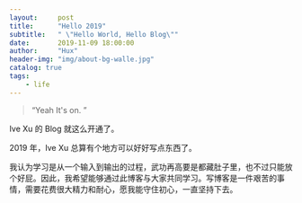 ```yaml
---
layout:     post
title:      "Hello 2019"
subtitle:   " \"Hello World, Hello Blog\""
date:       2019-11-09 18:00:00
author:     "Hux"
header-img: "img/about-bg-walle.jpg"
catalog: true
tags:
    - life
---
```


> “Yeah It's on. ”

Ive Xu 的 Blog 就这么开通了。

2019 年，Ive Xu 总算有个地方可以好好写点东西了。

我认为学习是从一个输入到输出的过程，武功再高要是都藏肚子里，也不过只能放个好屁。因此，我希望能够通过此博客与大家共同学习。写博客是一件艰苦的事情，需要花费很大精力和耐心，愿我能守住初心，一直坚持下去。


